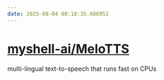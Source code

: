 ```yaml
---
date: 2025-08-04 08:18:35.686952
---
```


# [myshell-ai/MeloTTS](https://github.com/myshell-ai/MeloTTS)

multi-lingual text-to-speech that runs fast on CPUs